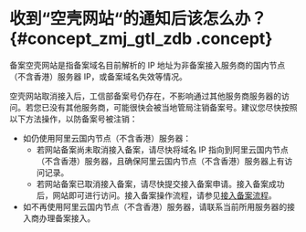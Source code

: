 # 收到“空壳网站“的通知后该怎么办？ {#concept_zmj_gtl_zdb .concept}

备案空壳网站是指备案域名目前解析的 IP 地址为非备案接入服务商的国内节点（不含香港）服务器 IP，或备案域名失效等情况。

空壳网站取消接入后，工信部备案号仍存在，不影响通过其他服务商服务器的访问。若您已没有其他服务商，可能很快会被当地管局注销备案号。建议您尽快按照以下方法操作，以防备案号被注销：

-   如仍使用阿里云国内节点（不含香港）服务器：
    -   若网站备案尚未取消接入备案，请尽快将域名 IP 指向到阿里云国内节点（不含香港）服务器，且确保阿里云国内节点（不含香港）服务器上有访问记录。
    -   若网站备案已取消接入备案，请尽快提交接入备案申请。接入备案成功后，网站即可进行访问。接入备案操作流程，请参见[接入备案流程](../../../../intl.zh-CN/备案流程/接入备案和取消接入操作引导.md#)。
-   如不再使用阿里云国内节点（不含香港）服务器，请联系当前所用服务器的接入商办理备案接入。

